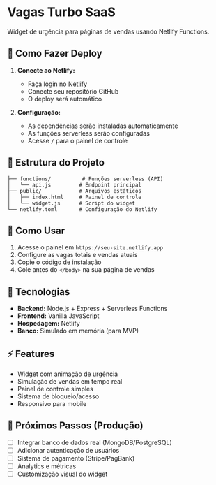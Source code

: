 # Vagas Turbo SaaS

Widget de urgência para páginas de vendas usando Netlify Functions.

## 🚀 Como Fazer Deploy

1. **Conecte ao Netlify:**
   - Faça login no [Netlify](https://app.netlify.com)
   - Conecte seu repositório GitHub
   - O deploy será automático

2. **Configuração:**
   - As dependências serão instaladas automaticamente
   - As funções serverless serão configuradas
   - Acesse `/` para o painel de controle

## 📁 Estrutura do Projeto

```
├── functions/          # Funções serverless (API)
│   └── api.js         # Endpoint principal
├── public/            # Arquivos estáticos
│   ├── index.html     # Painel de controle
│   └── widget.js      # Script do widget
└── netlify.toml       # Configuração do Netlify
```

## 🎯 Como Usar

1. Acesse o painel em `https://seu-site.netlify.app`
2. Configure as vagas totais e vendas atuais
3. Copie o código de instalação
4. Cole antes do `</body>` na sua página de vendas

## 🔧 Tecnologias

- **Backend:** Node.js + Express + Serverless Functions
- **Frontend:** Vanilla JavaScript
- **Hospedagem:** Netlify
- **Banco:** Simulado em memória (para MVP)

## ⚡ Features

- Widget com animação de urgência
- Simulação de vendas em tempo real
- Painel de controle simples
- Sistema de bloqueio/acesso
- Responsivo para mobile

## 📝 Próximos Passos (Produção)

- [ ] Integrar banco de dados real (MongoDB/PostgreSQL)
- [ ] Adicionar autenticação de usuários
- [ ] Sistema de pagamento (Stripe/PagBank)
- [ ] Analytics e métricas
- [ ] Customização visual do widget